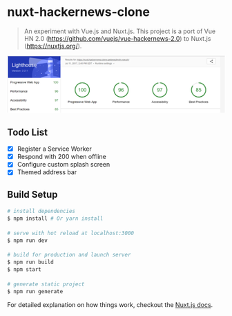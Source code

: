 # nuxt-hackernews-clone

> An experiment with Vue.js and Nuxt.js. This project is a port of Vue HN 2.0 (https://github.com/vuejs/vue-hackernews-2.0) to Nuxt.js (https://nuxtjs.org/).

![alt text](LighthouseScore.PNG "Lighthouse score")

## Todo List

- [x] Register a Service Worker
- [x] Respond with 200 when offline
- [x] Configure custom splash screen
- [x] Themed address bar

## Build Setup

``` bash
# install dependencies
$ npm install # Or yarn install

# serve with hot reload at localhost:3000
$ npm run dev

# build for production and launch server
$ npm run build
$ npm start

# generate static project
$ npm run generate
```

For detailed explanation on how things work, checkout the [Nuxt.js docs](https://github.com/nuxt/nuxt.js).
